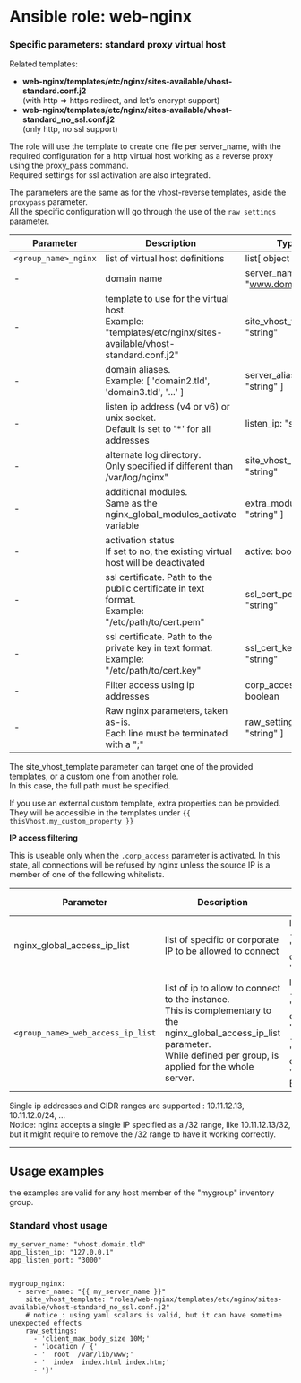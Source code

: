 # Ansible role: web-nginx


### Specific parameters: standard proxy virtual host

Related templates:  
* **web-nginx/templates/etc/nginx/sites-available/vhost-standard.conf.j2**  
  (with http => https redirect, and let's encrypt support)
* **web-nginx/templates/etc/nginx/sites-available/vhost-standard_no_ssl.conf.j2**  
  (only http, no ssl support)

The role will use the template to create one file per server_name,  with the required configuration for a http virtual host working as a reverse proxy using the proxy_pass command.  
Required settings for ssl activation are also integrated.

The parameters are the same as for the vhost-reverse templates, aside the `proxypass` parameter.  
All the specific configuration will go through the use of the `raw_settings` parameter.


| Parameter | Description | Type | Default value |
| --------- | ----------- | ---- | ------------- |
| `<group_name>_nginx` | list of virtual host definitions | list[ object ] | [ ] |
| - | domain name | server_name: "www.domain.tld" | mandatory |
| - | template to use for the virtual host.<br />Example: "templates/etc/nginx/sites-available/vhost-standard.conf.j2" | site_vhost_template: "string" | mandatory |
| - | domain aliases.<br />Example: [ 'domain2.tld', 'domain3.tld', '...' ] | server_alias: [ "string" ] | [ ] |
| - | listen ip address (v4 or v6) or unix socket.<br />Default is set to '*' for all addresses | listen_ip: "string" | "*" |
| - | alternate log directory.<br />Only specified if different than /var/log/nginx" | site_vhost_log_dir: "string" | "/var/log/nginx" |
| - | additional modules.<br />Same as the nginx_global_modules_activate variable| extra_modules: [ "string" ] | [ ] |
| - | activation status<br />If set to no, the existing virtual host will be deactivated | active: boolean | yes |
| - | ssl certificate. Path to the public certificate in text format.<br />Example: "/etc/path/to/cert.pem" | ssl_cert_pem: "string" | "" |
| - | ssl certificate. Path to the private key in text format.<br />Example: "/etc/path/to/cert.key" | ssl_cert_key: "string" | "" |
| - | Filter access using ip addresses | corp_access: boolean | no |
| - | Raw nginx parameters, taken as-is.<br />Each line must be terminated with a ";" | raw_settings: [ "string" ] | [ ] |


The site_vhost_template parameter can target one of the provided templates, or a custom one from another role.  
In this case, the full path must be specified.  

If you use an external custom template, extra properties can be provided. They will be accessible in the templates under `{{ thisVhost.my_custom_property }}`


**IP access filtering**  

This is useable only when the `.corp_access` parameter is activated.
In this state, all connections will be refused by nginx unless the source IP is a member of one of the following whitelists.


| Parameter | Description | Type | Default value |
| --------- | ----------- | ---- | ------------- |
| nginx_global_access_ip_list | list of specific or corporate IP to be allowed to connect | list:<br/>- { ip: "x.x.x.x", description: "text" } | [ ] |
| `<group_name>_web_access_ip_list` | list of ip to allow to connect to the instance.<br />This is complementary to the nginx_global_access_ip_list parameter.<br />While defined per group, is applied for the whole server. | list:<br />- { ip: "x.x.x.x",  description: "site A" }<br />- { ip: "y.y.y.y/24",  description: "Network B" } | [ ] |


Single ip addresses and CIDR ranges are supported : 10.11.12.13, 10.11.12.0/24, ...  
Notice: nginx accepts a single IP specified as a /32 range, like 10.11.12.13/32, but it might require to remove the /32 range to have it working correctly.


---
## Usage examples

the examples are valid for any host member of the "mygroup" inventory group.  


### Standard vhost usage

```
my_server_name: "vhost.domain.tld"
app_listen_ip: "127.0.0.1"
app_listen_port: "3000"


mygroup_nginx:
  - server_name: "{{ my_server_name }}"
    site_vhost_template: "roles/web-nginx/templates/etc/nginx/sites-available/vhost-standard_no_ssl.conf.j2"
    # notice : using yaml scalars is valid, but it can have sometime unexpected effects
    raw_settings: 
      - 'client_max_body_size 10M;'
      - 'location / {'
      - '  root  /var/lib/www;'
      - '  index  index.html index.htm;'
      - '}'

```

